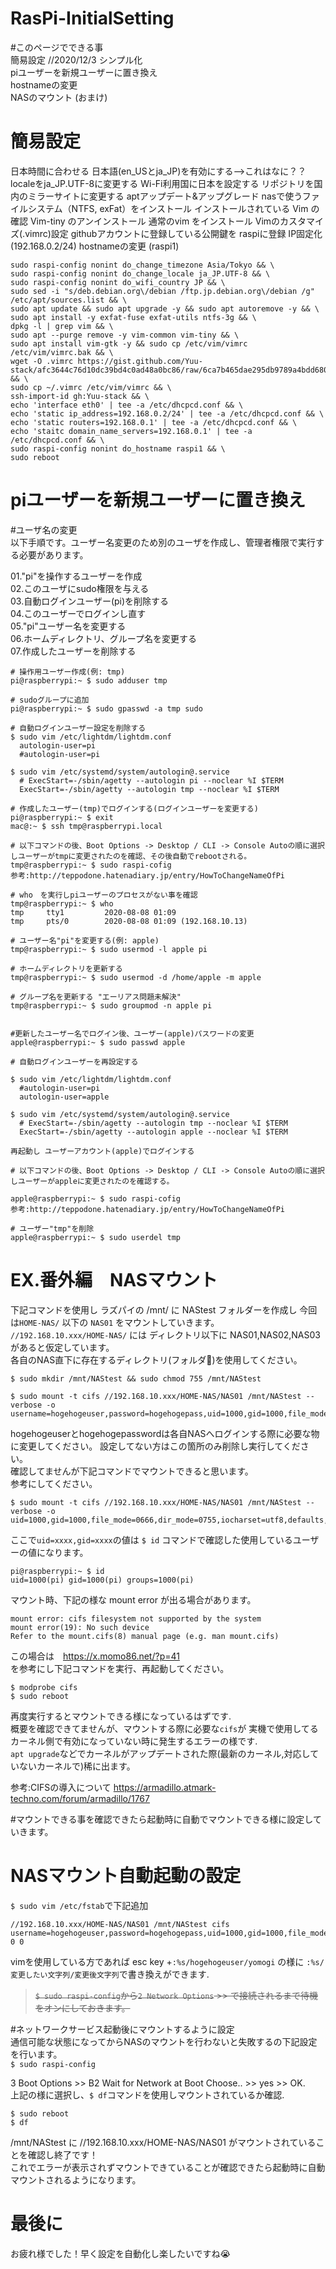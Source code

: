 # RasPi-InitialSetting 

#このページでできる事  
簡易設定  //2020/12/3 シンプル化  
piユーザーを新規ユーザーに置き換え  
hostnameの変更  
NASのマウント (おまけ)

# 簡易設定  

日本時間に合わせる
日本語(en_USとja_JP)を有効にする-->これはなに？？
localeをja_JP.UTF-8に変更する
Wi-Fi利用国に日本を設定する
リポジトリを国内のミラーサイトに変更する
aptアップデート&アップグレード
nasで使うファイルシステム（NTFS, exFat）をインストール
インストールされている Vim の確認 
Vim-tiny のアンインストール
通常のvim をインストール
Vimのカスタマイズ(.vimrc)設定
githubアカウントに登録している公開鍵を raspiに登録
IP固定化 (192.168.0.2/24)
hostnameの変更 (raspi1)

    sudo raspi-config nonint do_change_timezone Asia/Tokyo && \
    sudo raspi-config nonint do_change_locale ja_JP.UTF-8 && \
    sudo raspi-config nonint do_wifi_country JP && \
    sudo sed -i "s/deb.debian.org\/debian /ftp.jp.debian.org\/debian /g" /etc/apt/sources.list && \
    sudo apt update && sudo apt upgrade -y && sudo apt autoremove -y && \
    sudo apt install -y exfat-fuse exfat-utils ntfs-3g && \
    dpkg -l | grep vim && \
    sudo apt --purge remove -y vim-common vim-tiny && \
    sudo apt install vim-gtk -y && sudo cp /etc/vim/vimrc /etc/vim/vimrc.bak && \
    wget -O .vimrc https://gist.github.com/Yuu-stack/afc3644c76d10dc39bd4c0ad48a0bc86/raw/6ca7b465dae295db9789a4bdd6806a1629610d11/.vimrc && \
    sudo cp ~/.vimrc /etc/vim/vimrc && \
    ssh-import-id gh:Yuu-stack && \
    echo 'interface eth0' | tee -a /etc/dhcpcd.conf && \
    echo 'static ip_address=192.168.0.2/24' | tee -a /etc/dhcpcd.conf && \
    echo 'static routers=192.168.0.1' | tee -a /etc/dhcpcd.conf && \
    echo 'staitc domain_name_servers=192.168.0.1' | tee -a /etc/dhcpcd.conf && \
    sudo raspi-config nonint do_hostname raspi1 && \
    sudo reboot
 
# piユーザーを新規ユーザーに置き換え  

#ユーザ名の変更  
以下手順です。ユーザー名変更のため別のユーザを作成し、管理者権限で実行する必要があります。  

01."pi"を操作するユーザーを作成  
02.このユーザにsudo権限を与える  
03.自動ログインユーザー(pi)を削除する  
04.このユーザーでログインし直す  
05."pi"ユーザー名を変更する  
06.ホームディレクトリ、グループ名を変更する  
07.作成したユーザーを削除する  


    # 操作用ユーザー作成(例: tmp)
    pi@raspberrypi:~ $ sudo adduser tmp
    
    # sudoグループに追加
    pi@raspberrypi:~ $ sudo gpasswd -a tmp sudo
    
    # 自動ログインユーザー設定を削除する
    $ sudo vim /etc/lightdm/lightdm.conf 
      autologin-user=pi
      #autologin-user=pi
    
    $ sudo vim /etc/systemd/system/autologin@.service 
      # ExecStart=-/sbin/agetty --autologin pi --noclear %I $TERM
      ExecStart=-/sbin/agetty --autologin tmp --noclear %I $TERM
    
    # 作成したユーザー(tmp)でログインする(ログインユーザーを変更する)
    pi@raspberrypi:~ $ exit
    mac@:~ $ ssh tmp@raspberrypi.local
    
    # 以下コマンドの後、Boot Options -> Desktop / CLI -> Console Autoの順に選択しユーザーがtmpに変更されたのを確認、その後自動でrebootされる。
    tmp@raspberrypi:~ $ sudo raspi-cofig
    参考:http://teppodone.hatenadiary.jp/entry/HowToChangeNameOfPi
    
    # who　を実行しpiユーザーのプロセスがない事を確認
    tmp@raspberrypi:~ $ who
    tmp     tty1         2020-08-08 01:09
    tmp     pts/0        2020-08-08 01:09 (192.168.10.13)
    
    # ユーザー名"pi"を変更する(例: apple)
    tmp@raspberrypi:~ $ sudo usermod -l apple pi
    
    # ホームディレクトリを更新する
    tmp@raspberrypi:~ $ sudo usermod -d /home/apple -m apple
    
    # グループ名を更新する "エーリアス問題未解決"
    tmp@raspberrypi:~ $ sudo groupmod -n apple pi
    

    #更新したユーザー名でログイン後、ユーザー(apple)パスワードの変更
    apple@raspberrypi:~ $ sudo passwd apple
    
    # 自動ログインユーザーを再設定する
    
    $ sudo vim /etc/lightdm/lightdm.conf 
      #autologin-user=pi
      autologin-user=apple
      
    $ sudo vim /etc/systemd/system/autologin@.service 
      # ExecStart=-/sbin/agetty --autologin tmp --noclear %I $TERM
      ExecStart=-/sbin/agetty --autologin apple --noclear %I $TERM
    
    再起動し ユーザーアカウント(apple)でログインする
      
    # 以下コマンドの後、Boot Options -> Desktop / CLI -> Console Autoの順に選択しユーザーがappleに変更されたのを確認する。
    
    apple@raspberrypi:~ $ sudo raspi-cofig
    参考:http://teppodone.hatenadiary.jp/entry/HowToChangeNameOfPi
    
    # ユーザー"tmp"を削除
    apple@raspberrypi:~ $ sudo userdel tmp
    
    

# EX.番外編　NASマウント  

下記コマンドを使用し ラズパイの /mnt/ に NAStest フォルダーを作成し 今回は`HOME-NAS/` 以下の `NAS01` をマウントしていきます。  
`//192.168.10.xxx/HOME-NAS/` には ディレクトリ以下に NAS01,NAS02,NAS03 があると仮定しています。  
各自のNAS直下に存在するディレクトリ(フォルダ📁)を使用してください。  

    $ sudo mkdir /mnt/NAStest && sudo chmod 755 /mnt/NAStest

    $ sudo mount -t cifs //192.168.10.xxx/HOME-NAS/NAS01 /mnt/NAStest --verbose -o username=hogehogeuser,password=hogehogepass,uid=1000,gid=1000,file_mode=0666,dir_mode=0755,iocharset=utf8,defaults,vers=3.0
    
hogehogeuserとhogehogepasswordは各自NASへログインする際に必要な物に変更してください。 
設定してない方はこの箇所のみ削除し実行してください。  
確認してませんが下記コマンドでマウントできると思います。  
参考にしてください。 
    
    $ sudo mount -t cifs //192.168.10.xxx/HOME-NAS/NAS01 /mnt/NAStest --verbose -o uid=1000,gid=1000,file_mode=0666,dir_mode=0755,iocharset=utf8,defaults,vers=3.0
    
    
ここで`uid=xxxx,gid=xxxx`の値は `$ id` コマンドで確認した使用しているユーザーの値になります。  

    pi@raspberrypi:~ $ id
    uid=1000(pi) gid=1000(pi) groups=1000(pi)


マウント時、下記の様な mount error が出る場合があります。  

    mount error: cifs filesystem not supported by the system
    mount error(19): No such device
    Refer to the mount.cifs(8) manual page (e.g. man mount.cifs)
    
この場合は　https://x.momo86.net/?p=41  
を参考にし下記コマンドを実行、再起動してください。  

    $ modprobe cifs 
    $ sudo reboot

再度実行するとマウントできる様になっているはずです.  
概要を確認できてませんが、マウントする際に必要な`cifs`が 実機で使用してるカーネル側で有効になっていない時に発生するエラーの様です.  
`apt upgrade`などでカーネルがアップデートされた際(最新のカーネル,対応していないカーネルで)稀に出ます。  

参考:CIFSの導入について https://armadillo.atmark-techno.com/forum/armadillo/1767  


#マウントできる事を確認できたら起動時に自動でマウントできる様に設定していきます。  

# NASマウント自動起動の設定 

 `$ sudo vim /etc/fstab`で下記追加  

    //192.168.10.xxx/HOME-NAS/NAS01 /mnt/NAStest cifs username=hogehogeuser,password=hogehogepass,uid=1000,gid=1000,file_mode=0666,dir_mode=0755,iocharset=utf8,defaults 0 0 
 
vimを使用している方であれば esc key +`:%s/hogehogeuser/yomogi` の様に `:%s/変更したい文字列/変更後文字列`で書き換えができます.  

> <s>`$ sudo raspi-config`から`2 Network Options` >> で接続されるまで待機をオンにしておきます。  </s>
    
#ネットワークサービス起動後にマウントするように設定  
通信可能な状態になってからNASのマウントを行わないと失敗するの下記設定を行います。  
`$ sudo raspi-config`

3 Boot Options  >>  B2 Wait for Network at Boot Choose.. >> yes >> OK.  
上記の様に選択し、`$ df`コマンドを使用しマウントされているか確認.  

    $ sudo reboot
    $ df 

/mnt/NAStest に //192.168.10.xxx/HOME-NAS/NAS01 がマウントされていることを確認し終了です！  
これでエラーが表示されずマウントできていることが確認できたら起動時に自動マウントされるようになります。  

# 最後に

お疲れ様でした！早く設定を自動化し楽したいですね😭  




